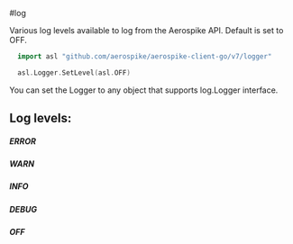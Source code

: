 #log

Various log levels available to log from the Aerospike API.
Default is set to OFF.

```go
  import asl "github.com/aerospike/aerospike-client-go/v7/logger"

  asl.Logger.SetLevel(asl.OFF)
```

You can set the Logger to any object that supports log.Logger interface.

## Log levels:

##### ERROR

##### WARN

##### INFO

##### DEBUG

##### OFF
